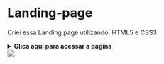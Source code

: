 # Landing-page
Criei essa Landing page utilizando: HTML5 e CSS3
<details>
    <summary><strong>Clica aqui para acessar a página </strong></summary>
    <br />
    <p align="justify">
      
https://afonso-sk.github.io/Landing-page/
    </p>
</details>
<img src="https://afonso-sk.github.io/Landing-page/">


